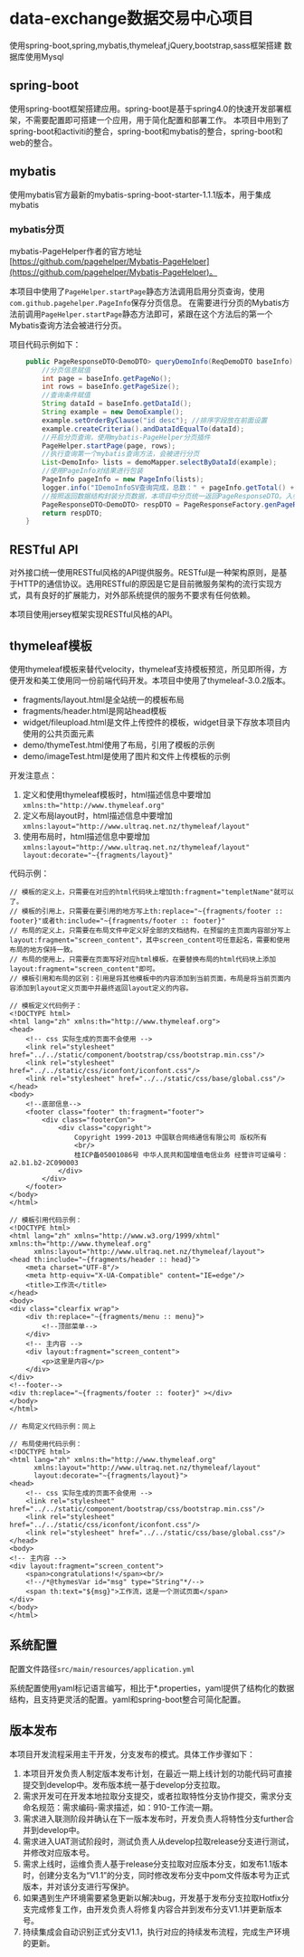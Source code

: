 # data-exchange数据交易中心项目

使用spring-boot,spring,mybatis,thymeleaf,jQuery,bootstrap,sass框架搭建
数据库使用Mysql

## spring-boot
使用spring-boot框架搭建应用。spring-boot是基于spring4.0的快速开发部署框架，不需要配置即可搭建一个应用，用于简化配置和部署工作。
本项目中用到了spring-boot和activiti的整合，spring-boot和mybatis的整合，spring-boot和web的整合。    

## mybatis
使用mybatis官方最新的mybatis-spring-boot-starter-1.1.1版本，用于集成mybatis

### mybatis分页
mybatis-PageHelper作者的官方地址[https://github.com/pagehelper/Mybatis-PageHelper](https://github.com/pagehelper/Mybatis-PageHelper)。

本项目中使用了```PageHelper.startPage```静态方法调用启用分页查询，使用```com.github.pagehelper.PageInfo```保存分页信息。
在需要进行分页的Mybatis方法前调用```PageHelper.startPage```静态方法即可，紧跟在这个方法后的第一个Mybatis查询方法会被进行分页。

项目代码示例如下：
```java
    public PageResponseDTO<DemoDTO> queryDemoInfo(ReqDemoDTO baseInfo) {
        //分页信息赋值
        int page = baseInfo.getPageNo();
        int rows = baseInfo.getPageSize();
        //查询条件赋值
        String dataId = baseInfo.getDataId();
        String example = new DemoExample();
        example.setOrderByClause("id desc"); //排序字段放在前面设置
        example.createCriteria().andDataIdEqualTo(dataId);
        //开启分页查询，使用mybatis-PageHelper分页插件
        PageHelper.startPage(page, rows);
        //执行查询第一个mybatis查询方法，会被进行分页
        List<DemoInfo> lists = demoMapper.selectByDataId(example);
        //使用PageInfo对结果进行包装
        PageInfo pageInfo = new PageInfo(lists);
        logger.info("IDemoInfoSV查询完成，总数：" + pageInfo.getTotal() + "当前页内记录数：" + lists.size());
        //按照返回数据结构封装分页数据，本项目中分页统一返回PageResponseDTO。入参pageInfo，返回的数据传输对象DTO的class
        PageResponseDTO<DemoDTO> respDTO = PageResponseFactory.genPageResponse(pageInfo,DemoDTO.class);
        return respDTO;
    }
```

## RESTful API
对外接口统一使用RESTful风格的API提供服务。RESTful是一种架构原则，是基于HTTP的通信协议。选用RESTful的原因是它是目前微服务架构的流行实现方式，具有良好的扩展能力，对外部系统提供的服务不要求有任何依赖。

本项目使用jersey框架实现RESTful风格的API。

## thymeleaf模板
使用thymeleaf模板来替代velocity，thymeleaf支持模板预览，所见即所得，方便开发和美工使用同一份前端代码开发。本项目中使用了thymeleaf-3.0.2版本。

* fragments/layout.html是全站统一的模板布局
* fragments/header.html是网站head模板
* widget/fileupload.html是文件上传控件的模板，widget目录下存放本项目内使用的公共页面元素
* demo/thymeTest.html使用了布局，引用了模板的示例
* demo/imageTest.html是使用了图片和文件上传模板的示例

开发注意点：
1. 定义和使用thymeleaf模板时，html描述信息中要增加```xmlns:th="http://www.thymeleaf.org"```
2. 定义布局layout时，html描述信息中要增加```xmlns:layout="http://www.ultraq.net.nz/thymeleaf/layout"```
3. 使用布局时，html描述信息中要增加```xmlns:layout="http://www.ultraq.net.nz/thymeleaf/layout" layout:decorate="~{fragments/layout}"```

代码示例：
```
// 模板的定义上，只需要在对应的html代码块上增加th:fragment="templetName"就可以了。
// 模板的引用上，只需要在要引用的地方写上th:replace="~{fragments/footer :: footer}"或者th:include="~{fragments/footer :: footer}"
// 布局的定义上，只需要在布局文件中定义好全部的文档结构，在预留的主页面内容部分写上layout:fragment="screen_content"，其中screen_content可任意起名，需要和使用布局的地方保持一致。
// 布局的使用上，只需要在页面写好对应html模板，在要替换布局的html代码块上添加layout:fragment="screen_content"即可。
// 模板引用和布局的区别：引用是将其他模板中的内容添加到当前页面，布局是将当前页面内容添加到layout定义页面中并最终返回layout定义的内容。

// 模板定义代码例子：
<!DOCTYPE html>
<html lang="zh" xmlns:th="http://www.thymeleaf.org">
<head>
    <!-- css 实际生成的页面不会使用 -->
    <link rel="stylesheet" href="../../static/component/bootstrap/css/bootstrap.min.css"/>
    <link rel="stylesheet" href="../../static/css/iconfont/iconfont.css"/>
    <link rel="stylesheet" href="../../static/css/base/global.css"/>
</head>
<body>
    <!--底部信息-->
    <footer class="footer" th:fragment="footer">
        <div class="footerCon">
            <div class="copyright">
                Copyright 1999-2013 中国联合网络通信有限公司 版权所有
                <br/>
                桂ICP备05001086号 中华人民共和国增值电信业务 经营许可证编号：a2.b1.b2-2C090003
            </div>
        </div>
    </footer>
</body>
</html>

// 模板引用代码示例：
<!DOCTYPE html>
<html lang="zh" xmlns="http://www.w3.org/1999/xhtml" xmlns:th="http://www.thymeleaf.org"
      xmlns:layout="http://www.ultraq.net.nz/thymeleaf/layout">
<head th:include="~{fragments/header :: head}">
    <meta charset="UTF-8"/>
    <meta http-equiv="X-UA-Compatible" content="IE=edge"/>
    <title>工作流</title>
</head>
<body>
<div class="clearfix wrap">
    <div th:replace="~{fragments/menu :: menu}">
        <!--顶部菜单-->
    </div>
    <!-- 主内容 -->
    <div layout:fragment="screen_content">
        <p>这里是内容</p>
    </div>
</div>
<!--footer-->
<div th:replace="~{fragments/footer :: footer}" ></div>
</body>
</html>

// 布局定义代码示例：同上

// 布局使用代码示例：
<!DOCTYPE html>
<html lang="zh" xmlns:th="http://www.thymeleaf.org"
      xmlns:layout="http://www.ultraq.net.nz/thymeleaf/layout"
      layout:decorate="~{fragments/layout}">
<head>
    <!-- css 实际生成的页面不会使用 -->
    <link rel="stylesheet" href="../../static/component/bootstrap/css/bootstrap.min.css"/>
    <link rel="stylesheet" href="../../static/css/iconfont/iconfont.css"/>
    <link rel="stylesheet" href="../../static/css/base/global.css"/>
</head>
<body>
<!-- 主内容 -->
<div layout:fragment="screen_content">
    <span>congratulations!</span><br/>
    <!--/*@thymesVar id="msg" type="String"*/-->
    <span th:text="${msg}">工作流，这是一个测试页面</span>
</div>
</body>
</html>

```

## 系统配置
配置文件路径```src/main/resources/application.yml```

系统配置使用yaml标记语言编写，相比于*.properties，yaml提供了结构化的数据结构，且支持更灵活的配置。yaml和spring-boot整合可简化配置。

## 版本发布
本项目开发流程采用主干开发，分支发布的模式。具体工作步骤如下：
1. 本项目开发负责人制定版本发布计划，在最近一期上线计划的功能代码可直接提交到develop中。发布版本统一基于develop分支拉取。
2. 需求开发可在开发本地拉取分支提交，或者拉取特性分支协作提交，需求分支命名规范：需求编码-需求描述，如：910-工作流一期。
3. 需求进入联测阶段并确认在下一版本发布时，开发负责人将特性分支further合并到develop中。
4. 需求进入UAT测试阶段时，测试负责人从develop拉取release分支进行测试，并修改对应版本号。
5. 需求上线时，运维负责人基于release分支拉取对应版本分支，如发布1.1版本时，创建分支名为“V1.1”的分支，同时修改发布分支中pom文件版本号为正式版本，并对该分支进行写保护。
6. 如果遇到生产环境需要紧急更新以解决bug，开发基于发布分支拉取Hotfix分支完成修复工作，由开发负责人将修复内容合并到发布分支V1.1并更新版本号。
7. 持续集成会自动识别正式分支V1.1，执行对应的持续发布流程，完成生产环境的更新。
